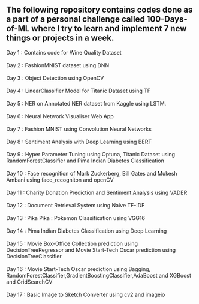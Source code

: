 ## The following repository contains codes done as a part of a personal challenge called 100-Days-of-ML where I try to learn and implement 7 new things or projects in a week.


Day 1 : Contains code for Wine Quality Dataset
<br></br>
Day 2 : FashionMNIST dataset using DNN
<br></br>
Day 3 : Object Detection using OpenCV
<br></br>
Day 4 : LinearClassifier Model for Titanic Dataset using TF
<br></br>
Day 5 : NER on Annotated NER dataset from Kaggle using LSTM.
<br></br>
Day 6 : Neural Network Visualiser Web App
<br></br>
Day 7 : Fashion MNIST using Convolution Neural Networks
<br></br>
Day 8 : Sentiment Analysis with Deep Learning using BERT
<br></br>
Day 9 : Hyper Parameter Tuning using Optuna, Titanic Dataset using RandomForestClassifier and Pima Indian Diabetes Classification
<br></br>
Day 10 : Face recognition of Mark Zuckerberg, Bill Gates and Mukesh Ambani using face_recogniton and openCV
<br></br>
Day 11 : Charity Donation Prediction and Sentiment Analysis using VADER
<br></br>
Day 12 : Document Retrieval System using Naive TF-IDF
<br></br>
Day 13 : Pika Pika : Pokemon Classification using VGG16
<br></br>
Day 14 : Pima Indian Diabetes Classification using Deep Learning
<br></br>
Day 15 : Movie Box-Office Collection prediction using DecisionTreeRegressor and Movie Start-Tech Oscar prediction using DecisionTreeClassifier
<br></br>
Day 16 : Movie Start-Tech Oscar prediction using Bagging, RandomForestClassifier,GradientBoostingClassifier,AdaBoost and XGBoost and GridSearchCV
<br></br>
Day 17 : Basic Image to Sketch Converter using cv2 and imageio
<br></br>